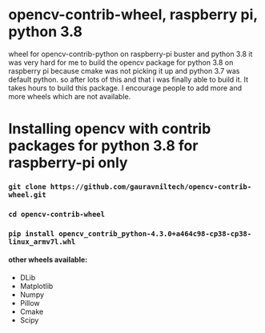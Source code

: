 # opencv-contrib-wheel, raspberry pi, python 3.8
wheel for opencv-contrib-python on raspberry-pi buster and python 3.8
it was very hard for me to build the opencv package for python 3.8 on raspberry pi because cmake was not picking it up and python 3.7 was default python.
so after lots of this and that i was finally able to build it. It takes hours to build this package.
I encourage people to add more and more wheels which are not available.

# Installing opencv with contrib packages for python 3.8 for raspberry-pi only
### `git clone https://github.com/gauravniltech/opencv-contrib-wheel.git`
### `cd opencv-contrib-wheel`
### `pip install opencv_contrib_python-4.3.0+a464c98-cp38-cp38-linux_armv7l.whl`
#### other wheels available:
 - DLib
 - Matplotlib
 - Numpy
 - Pillow
 - Cmake
 - Scipy
